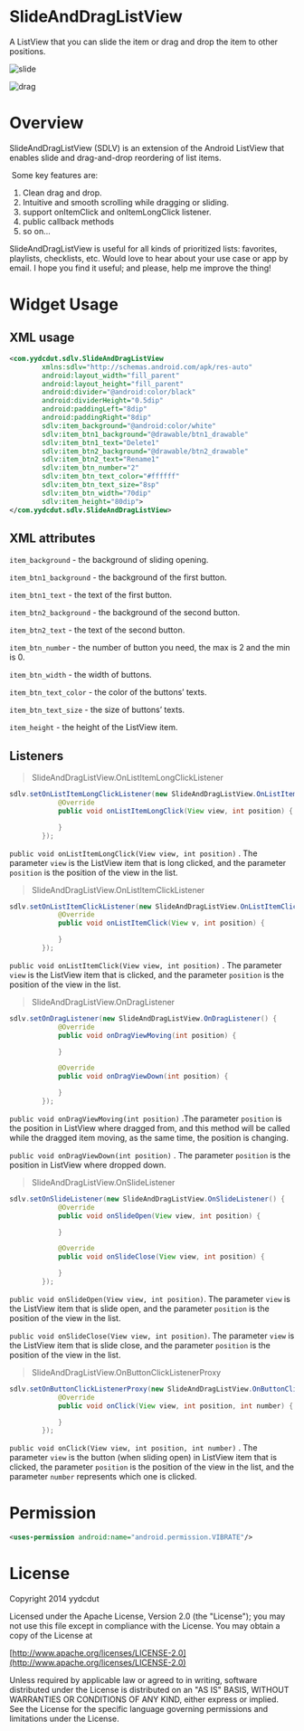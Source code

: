 # SlideAndDragListView

A ListView that you can slide the item or drag and drop the item to other positions.

![slide](https://raw.githubusercontent.com/yydcdut/SlideAndDragListView/master/gif/slide.gif)

![drag](https://raw.githubusercontent.com/yydcdut/SlideAndDragListView/master/gif/drag.gif)

# Overview

SlideAndDragListView (SDLV) is an extension of the Android ListView that enables slide and drag-and-drop reordering of list items.

 Some key features are:

1. Clean drag and drop.
2. Intuitive and smooth scrolling while dragging or sliding.
3. support onItemClick and onItemLongClick listener.
4. public callback methods
5. so on...

SlideAndDragListView is useful for all kinds of prioritized lists: favorites, playlists, checklists, etc. Would love to hear about your use case or app by email. I hope you find it useful; and please, help me improve the thing!

# Widget Usage

## XML usage

``` xml
<com.yydcdut.sdlv.SlideAndDragListView
        xmlns:sdlv="http://schemas.android.com/apk/res-auto"
        android:layout_width="fill_parent"
        android:layout_height="fill_parent"
        android:divider="@android:color/black"
        android:dividerHeight="0.5dip"
        android:paddingLeft="8dip"
        android:paddingRight="8dip"
        sdlv:item_background="@android:color/white"
        sdlv:item_btn1_background="@drawable/btn1_drawable"
        sdlv:item_btn1_text="Delete1"
        sdlv:item_btn2_background="@drawable/btn2_drawable"
        sdlv:item_btn2_text="Rename1"
        sdlv:item_btn_number="2"
        sdlv:item_btn_text_color="#ffffff"
        sdlv:item_btn_text_size="8sp"
        sdlv:item_btn_width="70dip"
        sdlv:item_height="80dip">
</com.yydcdut.sdlv.SlideAndDragListView>
```

## XML attributes

`item_background` - the background of sliding opening.

`item_btn1_background` - the background of the first button.

`item_btn1_text` - the text of the first button.

`item_btn2_background` - the background of the second button.

`item_btn2_text` - the text of the second button.

`item_btn_number` - the number of button you need, the max is 2 and the min is 0.

`item_btn_width` - the width of buttons.

`item_btn_text_color` - the color of the buttons’ texts.

`item_btn_text_size` - the size of buttons’ texts.

`item_height` - the height of the ListView item.

## Listeners

> SlideAndDragListView.OnListItemLongClickListener

``` java
sdlv.setOnListItemLongClickListener(new SlideAndDragListView.OnListItemLongClickListener() {
            @Override
            public void onListItemLongClick(View view, int position) {

            }
        });
```

`public void onListItemLongClick(View view, int position)` . The parameter `view` is the ListView item that is long clicked, and the parameter `position` is the position of the view in the list.

> SlideAndDragListView.OnListItemClickListener

``` java
sdlv.setOnListItemClickListener(new SlideAndDragListView.OnListItemClickListener() {
            @Override
            public void onListItemClick(View v, int position) {

            }
        });
```

`public void onListItemClick(View view, int position)` . The parameter `view` is the ListView item that is clicked, and the parameter `position` is the position of the view in the list.

> SlideAndDragListView.OnDragListener

``` java
sdlv.setOnDragListener(new SlideAndDragListView.OnDragListener() {
            @Override
            public void onDragViewMoving(int position) {

            }

            @Override
            public void onDragViewDown(int position) {

            }
        });
```

`public void onDragViewMoving(int position)` .The parameter `position` is the position in ListView where dragged from, and this method will be called while the dragged item moving, as the same time, the position is changing.

`public void onDragViewDown(int position)` . The parameter `position` is the position in ListView where dropped down.

> SlideAndDragListView.OnSlideListener

``` java
sdlv.setOnSlideListener(new SlideAndDragListView.OnSlideListener() {
            @Override
            public void onSlideOpen(View view, int position) {

            }

            @Override
            public void onSlideClose(View view, int position) {

            }
        });
```

`public void onSlideOpen(View view, int position)`. The parameter `view` is the ListView item that is slide open, and the parameter `position` is the position of the view in the list.

`public void onSlideClose(View view, int position)`. The parameter `view` is the ListView item that is slide close, and the parameter `position` is the position of the view in the list.

> SlideAndDragListView.OnButtonClickListenerProxy

``` java
sdlv.setOnButtonClickListenerProxy(new SlideAndDragListView.OnButtonClickListenerProxy() {
            @Override
            public void onClick(View view, int position, int number) {

            }
        });
```

`public void onClick(View view, int position, int number)` . The parameter `view` is the button (when sliding open) in ListView item that is clicked, the parameter `position` is the position of the view in the list, and the parameter `number` represents which one is clicked. 

# Permission

``` xml
<uses-permission android:name="android.permission.VIBRATE"/>
```

# License

Copyright 2014 yydcdut

Licensed under the Apache License, Version 2.0 (the "License"); you may not use this file except in compliance with the License. You may obtain a copy of the License at

[http://www.apache.org/licenses/LICENSE-2.0](http://www.apache.org/licenses/LICENSE-2.0)

Unless required by applicable law or agreed to in writing, software distributed under the License is distributed on an "AS IS" BASIS, WITHOUT WARRANTIES OR CONDITIONS OF ANY KIND, either express or implied. See the License for the specific language governing permissions and limitations under the License.